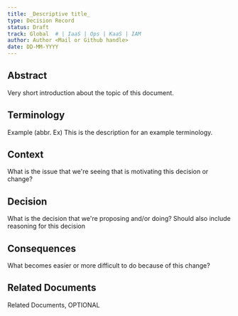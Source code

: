 ```yaml
---
title: _Descriptive title_
type: Decision Record
status: Draft
track: Global  # | IaaS | Ops | KaaS | IAM
author: Author <Mail or Github handle>
date: DD-MM-YYYY
---
```


<!---
This is a template striving to provide a starting point for
creating a decision record adhering to scs-0001.
Replace at least all text in the sections not marked as OPTIONAL.
See https://github.com/SovereignCloudStack/standards/blob/main/Standards/scs-0001-v1-sovereign-cloud-standards.md
--->

## Abstract

Very short introduction about the topic of this document.

## Terminology

Example (abbr. Ex)
  This is the description for an example terminology.

## Context

What is the issue that we're seeing that is motivating this decision or change?

## Decision

What is the decision that we're proposing and/or doing?
Should also include reasoning for this decision

## Consequences

What becomes easier or more difficult to do because of this change?

## Related Documents

Related Documents, OPTIONAL
